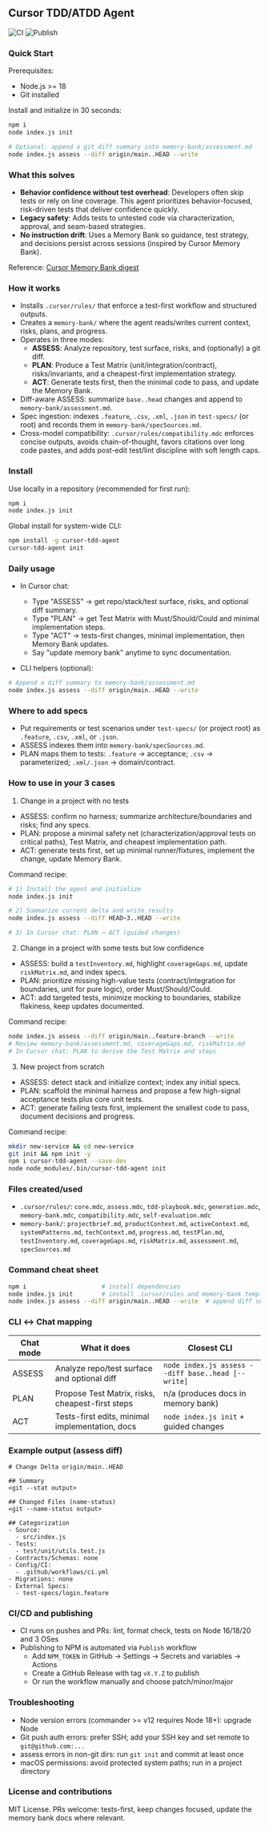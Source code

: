 ## Cursor TDD/ATDD Agent

![CI](https://github.com/brunitom/cursor-tdd-agent/actions/workflows/ci.yml/badge.svg)
![Publish](https://github.com/brunitom/cursor-tdd-agent/actions/workflows/publish.yml/badge.svg)

### Quick Start

Prerequisites:

- Node.js >= 18
- Git installed

Install and initialize in 30 seconds:

```bash
npm i
node index.js init

# Optional: append a git diff summary into memory-bank/assessment.md
node index.js assess --diff origin/main..HEAD --write
```

### What this solves

- **Behavior confidence without test overhead**: Developers often skip tests or rely on line coverage. This agent prioritizes behavior-focused, risk-driven tests that deliver confidence quickly.
- **Legacy safety**: Adds tests to untested code via characterization, approval, and seam-based strategies.
- **No instruction drift**: Uses a Memory Bank so guidance, test strategy, and decisions persist across sessions (inspired by Cursor Memory Bank).

Reference: [Cursor Memory Bank digest](https://gitdocs1.s3.amazonaws.com/digests/tacticlaunch-cursor-bank/5fbf150b-675e-4274-9514-97e8846ae3fb.txt)

### How it works

- Installs `.cursor/rules/` that enforce a test-first workflow and structured outputs.
- Creates a `memory-bank/` where the agent reads/writes current context, risks, plans, and progress.
- Operates in three modes:
  - **ASSESS**: Analyze repository, test surface, risks, and (optionally) a git diff.
  - **PLAN**: Produce a Test Matrix (unit/integration/contract), risks/invariants, and a cheapest-first implementation strategy.
  - **ACT**: Generate tests first, then the minimal code to pass, and update the Memory Bank.
- Diff-aware ASSESS: summarize `base..head` changes and append to `memory-bank/assessment.md`.
- Spec ingestion: indexes `.feature`, `.csv`, `.xml`, `.json` in `test-specs/` (or root) and records them in `memory-bank/specSources.md`.
 - Cross-model compatibility: `.cursor/rules/compatibility.mdc` enforces concise outputs, avoids chain-of-thought, favors citations over long code pastes, and adds post-edit test/lint discipline with soft length caps.

### Install

Use locally in a repository (recommended for first run):

```bash
npm i
node index.js init
```

Global install for system-wide CLI:

```bash
npm install -g cursor-tdd-agent
cursor-tdd-agent init
```

### Daily usage

- In Cursor chat:
  - Type "ASSESS" → get repo/stack/test surface, risks, and optional diff summary.
  - Type "PLAN" → get Test Matrix with Must/Should/Could and minimal implementation steps.
  - Type "ACT" → tests-first changes, minimal implementation, then Memory Bank updates.
  - Say "update memory bank" anytime to sync documentation.

- CLI helpers (optional):

```bash
# Append a diff summary to memory-bank/assessment.md
node index.js assess --diff origin/main..HEAD --write
```

### Where to add specs

- Put requirements or test scenarios under `test-specs/` (or project root) as `.feature`, `.csv`, `.xml`, or `.json`.
- ASSESS indexes them into `memory-bank/specSources.md`.
- PLAN maps them to tests: `.feature` → acceptance; `.csv` → parameterized; `.xml/.json` → domain/contract.

### How to use in your 3 cases

1. Change in a project with no tests

- ASSESS: confirm no harness; summarize architecture/boundaries and risks; find any specs.
- PLAN: propose a minimal safety net (characterization/approval tests on critical paths), Test Matrix, and cheapest implementation path.
- ACT: generate tests first, set up minimal runner/fixtures, implement the change, update Memory Bank.

Command recipe:

```bash
# 1) Install the agent and initialize
node index.js init

# 2) Summarize current delta and write results
node index.js assess --diff HEAD~3..HEAD --write

# 3) In Cursor chat: PLAN → ACT (guided changes)
```

2. Change in a project with some tests but low confidence

- ASSESS: build a `testInventory.md`, highlight `coverageGaps.md`, update `riskMatrix.md`, and index specs.
- PLAN: prioritize missing high-value tests (contract/integration for boundaries, unit for pure logic), order Must/Should/Could.
- ACT: add targeted tests, minimize mocking to boundaries, stabilize flakiness, keep updates documented.

Command recipe:

```bash
node index.js assess --diff origin/main..feature-branch --write
# Review memory-bank/assessment.md, coverageGaps.md, riskMatrix.md
# In Cursor chat: PLAN to derive the Test Matrix and steps
```

3. New project from scratch

- ASSESS: detect stack and initialize context; index any initial specs.
- PLAN: scaffold the minimal harness and propose a few high-signal acceptance tests plus core unit tests.
- ACT: generate failing tests first, implement the smallest code to pass, document decisions and progress.

Command recipe:

```bash
mkdir new-service && cd new-service
git init && npm init -y
npm i cursor-tdd-agent --save-dev
node node_modules/.bin/cursor-tdd-agent init
```

### Files created/used

- `.cursor/rules/`: `core.mdc`, `assess.mdc`, `tdd-playbook.mdc`, `generation.mdc`, `memory-bank.mdc`, `compatibility.mdc`, `self-evaluation.mdc`
- `memory-bank/`: `projectbrief.md`, `productContext.md`, `activeContext.md`, `systemPatterns.md`, `techContext.md`, `progress.md`, `testPlan.md`, `testInventory.md`, `coverageGaps.md`, `riskMatrix.md`, `assessment.md`, `specSources.md`

### Command cheat sheet

```bash
npm i                     # install dependencies
node index.js init        # install .cursor/rules and memory-bank templates
node index.js assess --diff origin/main..HEAD --write  # append diff summary
```

### CLI ↔ Chat mapping

| Chat mode | What it does                                     | Closest CLI                                        |
| --------- | ------------------------------------------------ | -------------------------------------------------- |
| ASSESS    | Analyze repo/test surface and optional diff      | `node index.js assess --diff base..head [--write]` |
| PLAN      | Propose Test Matrix, risks, cheapest-first steps | n/a (produces docs in memory bank)                 |
| ACT       | Tests-first edits, minimal implementation, docs  | `node index.js init` + guided changes              |

### Example output (assess diff)

```text
# Change Delta origin/main..HEAD

## Summary
<git --stat output>

## Changed Files (name-status)
<git --name-status output>

## Categorization
- Source:
  - src/index.js
- Tests:
  - test/unit/utils.test.js
- Contracts/Schemas: none
- Config/CI:
  - .github/workflows/ci.yml
- Migrations: none
- External Specs:
  - test-specs/login.feature
```

### CI/CD and publishing

- CI runs on pushes and PRs: lint, format check, tests on Node 16/18/20 and 3 OSes
- Publishing to NPM is automated via `Publish` workflow
  - Add `NPM_TOKEN` in GitHub → Settings → Secrets and variables → Actions
  - Create a GitHub Release with tag `vX.Y.Z` to publish
  - Or run the workflow manually and choose patch/minor/major

### Troubleshooting

- Node version errors (commander >= v12 requires Node 18+): upgrade Node
- Git push auth errors: prefer SSH; add your SSH key and set remote to `git@github.com:...`
- assess errors in non-git dirs: run `git init` and commit at least once
- macOS permissions: avoid protected system paths; run in a project directory

### License and contributions

MIT License. PRs welcome: tests-first, keep changes focused, update the memory bank docs where relevant.
